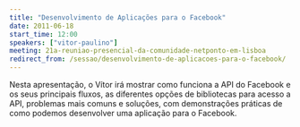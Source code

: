 ```yaml
---
title: "Desenvolvimento de Aplicações para o Facebook"
date: 2011-06-18
start_time: 12:00
speakers: ["vitor-paulino"]
meeting: 21a-reuniao-presencial-da-comunidade-netponto-em-lisboa
redirect_from: /sessao/desenvolvimento-de-aplicacoes-para-o-facebook/
---
```


Nesta apresentação, o Vítor irá mostrar como funciona a API do Facebook e os seus principais fluxos, as diferentes opções de bibliotecas para acesso a API, problemas mais comuns e soluções, com demonstrações práticas de como podemos desenvolver uma aplicação para o Facebook.
